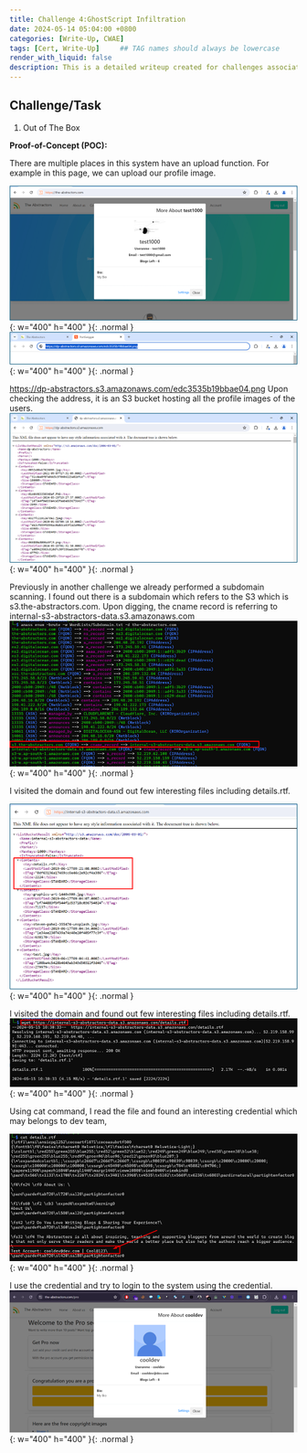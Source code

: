 ```yaml
---
title: Challenge 4:GhostScript Infiltration
date: 2024-05-14 05:04:00 +0800
categories: [Write-Up, CWAE]
tags: [Cert, Write-Up]     ## TAG names should always be lowercase
render_with_liquid: false
description: This is a detailed writeup created for challenges associated with the Certified Web AppSecurity Expert (CWAE) certification. 
---
```


## Challenge/Task

1. Out of The Box

**Proof-of-Concept (POC):**

There are multiple places in this system have an upload function. For example in this page, we can upload our profile image.  

![POC-otb](/img/cwae/otb1.png){: w="400" h="400" }{: .normal }
![POC-otb](/img/cwae/otb2.png){: w="400" h="400" }{: .normal }

https://dp-abstractors.s3.amazonaws.com/edc3535b19bbae04.png
Upon checking the address, it is an S3 bucket hosting all the profile images of the users. 
![POC-otb](/img/cwae/otb3.png){: w="400" h="400" }{: .normal }

Previously in another challenge we already performed a subdomain scanning. I found out there is a subdomain which refers to the S3 which is s3.the-abstractors.com. Upon digging, the cname record is referring to internal-s3-abstractors-data.s3.amazonaws.com
![POC-otb](/img/cwae/otb4.png){: w="400" h="400" }{: .normal }

I visited the domain and found out few interesting files including details.rtf. 

![POC-otb](/img/cwae/otb5.png){: w="400" h="400" }{: .normal }

I visited the domain and found out few interesting files including details.rtf.
![POC-otb](/img/cwae/otb6.png){: w="400" h="400" }{: .normal }

Using cat command, I read the file and found an interesting credential which may belongs to dev team,

![POC-otb](/img/cwae/otb7.png){: w="400" h="400" }{: .normal }

I use the credential and try to login to the system using the credential. 
![POC-xss](/img/cwae/otb8.png){: w="400" h="400" }{: .normal }